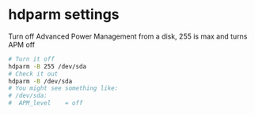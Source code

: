 # hdparm settings
Turn off Advanced Power Management from a disk, 255 is max and turns APM off
```sh
# Turn it off
hdparm -B 255 /dev/sda
# Check it out
hdparm -B /dev/sda
# You might see something like:
# /dev/sda:
#  APM_level	= off
```

